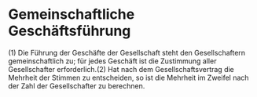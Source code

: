 # Gemeinschaftliche Geschäftsführung

(1) Die Führung der Geschäfte der Gesellschaft steht den Gesellschaftern gemeinschaftlich zu; für jedes Geschäft ist die Zustimmung aller Gesellschafter erforderlich.(2) Hat nach dem Gesellschaftsvertrag die Mehrheit der Stimmen zu entscheiden, so ist die Mehrheit im Zweifel nach der Zahl der Gesellschafter zu berechnen. 

